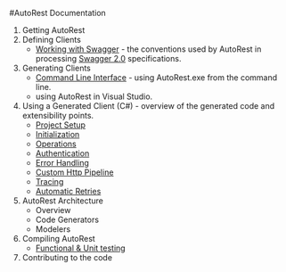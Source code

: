 #AutoRest Documentation
1. Getting AutoRest
2. Defining Clients
    - [Working with Swagger](swagger.md) - the conventions used by AutoRest in processing [Swagger 2.0][Swagger2.0] specifications.
3. Generating Clients
    - [Command Line Interface](cli.md) - using AutoRest.exe from the command line.
    - using AutoRest in Visual Studio.
4. Using a Generated Client (C#) - overview of the generated code and extensibility points.
    - [Project Setup](clients-proj-setup.md)
    - [Initialization](clients-init.md)
    - [Operations](clients-ops.md)
    - [Authentication](clients-auth.md)
    - [Error Handling](clients-error.md)
    - [Custom Http Pipeline](clients-handlers.md)
    - [Tracing](clients-tracing.md)
    - [Automatic Retries](clients-retry.md)
5. AutoRest Architecture
    - Overview
    - Code Generators
    - Modelers
6. Compiling AutoRest
    - [Functional & Unit testing](building-code.md)
7. Contributing to the code

[Swagger2.0]:https://github.com/swagger-api/swagger-spec/blob/master/versions/2.0.md
